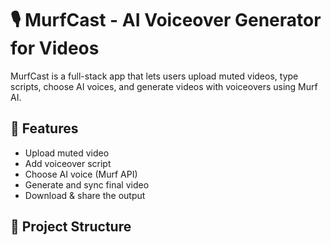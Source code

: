 # 🎙️ MurfCast - AI Voiceover Generator for Videos

MurfCast is a full-stack app that lets users upload muted videos, type scripts, choose AI voices, and generate videos with voiceovers using Murf AI.

## 🚀 Features
- Upload muted video
- Add voiceover script
- Choose AI voice (Murf API)
- Generate and sync final video
- Download & share the output

## 📁 Project Structure
